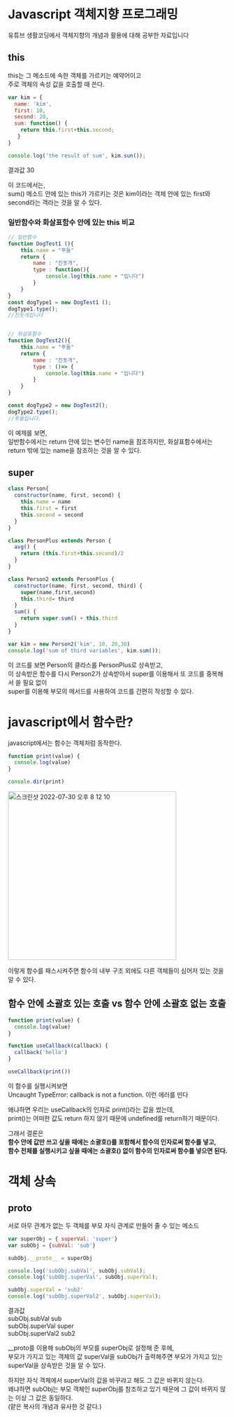 # Javascript 객체지향 프로그래밍

유튜브 생활코딩에서 객체지향의 개념과 활용에 대해 공부한 자료입니다


## this
this는 그 메소드에 속한 객체를 가르키는 예약어이고  
주로 객체의 속성 값을 호출할 때 쓴다.  

```js
var kim = {
  name: 'kim',
  first: 10,
  second: 20,
  sum: function() {
    return this.first+this.second;
   }
}

console.log('the result of sum', kim.sun());
```
결과값
30

이 코드에서는,    
sum() 메소드 안에 있는 this가 가르키는 것은 kim이라는 객체 안에 있는 first와 second라는 객라는 것을 알 수 있다.

### 일반함수와 화살표함수 안에 있는 this 비교

```js
// 일반함수
function DogTest1 (){
    this.name = "푸들"
    return {
        name : "진돗개",
        type : function(){
            console.log(this.name + "입니다")
        }
    }
}
const dogType1 = new DogTest1 ();
dogType1.type(); 
//진돗개입니다


// 화살표함수
function DogTest2(){
    this.name = "푸들"
    return {
        name : "진돗개",
        type : ()=> {
            console.log(this.name + "입니다")
        }
    }
}

const dogType2 = new DogTest2();
dogType2.type(); 
//푸들입니다.

```
이 예제를 보면,  
일반함수에서는 return 안에 있는 변수인 name을 참조하지만, 화살표함수에서는 return 밖에 있는 name을 참조하는 것을 알 수 있다.

## super
```js
class Person{
  constructor(name, first, second) {
    this.name = name
    this.first = first
    this.second = second
  }
}

class PersonPlus extends Person {
  avg() {
    return (this.first+this.second)/2
  }
}

class Person2 extends PersonPlus {
  constructor(name, first, second, third) {
    super(name,first,second)
    this.third= third
  }
  sum() {
    return super.sum() + this.third
  }
}

var kim = new Person2('kim', 10, 20,30)
console.log('sum of third variables', kim.sum());
```
이 코드를 보면 Person의 클라스를 PersonPlus로 상속받고,  
이 상속받은 함수를 다시 Person2가 상속받아서 super를 이용해서 또 코드를 중복해서 쓸 필요 없이  
super를 이용해 부모의 메서드를 사용하여 코드를 간편히 작성할 수 있다.

# javascript에서 함수란?

javascript에서는 함수는 객체처럼 동작한다.

```js
function print(value) {
  console.log(value)
}

console.dir(print)
```

<img width="385" alt="스크린샷 2022-07-30 오후 8 12 10" src="https://user-images.githubusercontent.com/72393144/181908323-58473a1d-3fba-41cb-ace5-284b729e5b6b.png">


이렇게 함수를 패스시켜주면 함수의 내부 구조 외에도 다른 객체들이 심어저 있는 것을 알 수 있다.



##  함수 안에 소괄호 있는 호출 vs 함수 안에 소괄호 없는 호출
```js
function print(value) {
  console.log(value)
}

function useCallback(callback) {
  callback('hello')
}

useCallback(print())
```

이 함수를 실행시켜보면  
Uncaught TypeError: callback is not a function. 
이런 에러를 띤다  

왜냐하면 우리는 useCallback의 인자로 print()라는 값을 썼는데,  
print()는 어떠한 값도 return 하지 않기 때문에 undefined를 return하기 때문이다.  

그래서 결론은  
**함수 안에 값만 쓰고 싶을 때에는 소괄호()를 포함해서 함수의 인자로써 함수를 넣고,**  
**함수 전체를 실행시키고 싶을 때에는 소괄호() 없이 함수의 인자로써 함수를 넣으면 된다.**

# 객체 상속

## __proto__

서로 아무 관계가 없는 두 객체를 부모 자식 관계로 만들어 줄 수 있는 메소드

```js
var superObj = { superVal: 'super'}
var subObj = {subVal: 'sub'}

subObj.__proto__ = superObj

console.log('subObj.subVal', subObj.subVal);
console.log('subObj.superVal', subObj.superVal);

subObj.superVal = 'sub2'
console.log('subObj.superVal2', subObj.superVal);

```

결과값  
subObj.subVal sub  
subObj.superVal super  
subObj.superVal2 sub2  


__proto를 이용해 subObj의 부모를 superObj로 설정해 준 후에,  
부모가 가지고 있는 객체의 값 superVal을 subObj가 출력해주면 부모가 가지고 있는 superVal을 상속받은 것을 알 수 있다.  

하지만 자식 객체에서 superVal의 값을 바꾸랴고 해도 그 값은 바뀌지 않는다.  
왜냐하면 subObj는 부모 객체인 superObj를 참조하고 있기 때문에 그 값이 바뀌지 않는 이상 그 값은 동일하다.  
(얕은 복사의 개념과 유사한 것 같다.)
